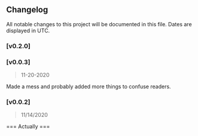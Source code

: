 ## Changelog

All notable changes to this project will be documented in this file. Dates are displayed in UTC.

### [v0.2.0]


### [v0.0.3]
> 11-20-2020

Made a mess and probably added more things to confuse readers.

### [v0.0.2]
> 11/14/2020

=== Actually ===